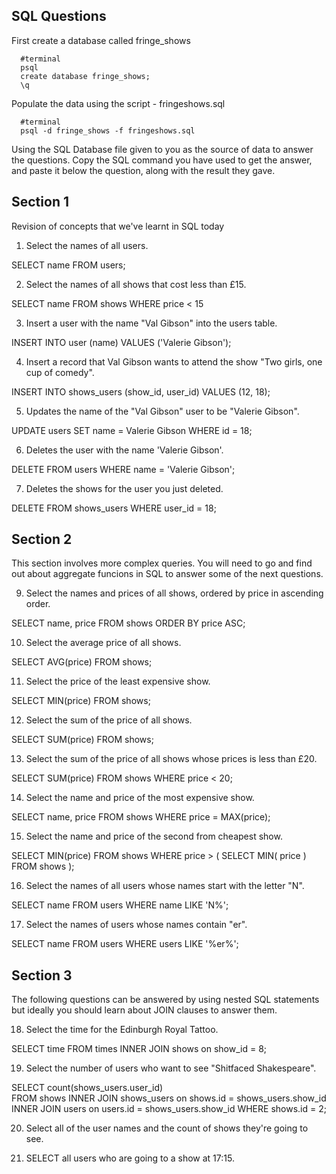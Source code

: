 ## SQL Questions

First create a database called fringe_shows
```
  #terminal
  psql
  create database fringe_shows;
  \q
```

Populate the data using the script - fringeshows.sql
```
  #terminal
  psql -d fringe_shows -f fringeshows.sql
```

Using the SQL Database file given to you as the source of data to answer the questions.  Copy the SQL command you have used to get the answer, and paste it below the question, along with the result they gave.


## Section 1

  Revision of concepts that we've learnt in SQL today

  1. Select the names of all users.

  SELECT name FROM users;



  2. Select the names of all shows that cost less than £15.

  SELECT name FROM shows WHERE price < 15



  3. Insert a user with the name "Val Gibson" into the users table.

  INSERT INTO user (name) VALUES ('Valerie Gibson');



  4. Insert a record that Val Gibson wants to attend the show "Two girls, one cup of comedy".
  
  INSERT INTO shows_users (show_id, user_id) VALUES (12, 18);



  5. Updates the name of the "Val Gibson" user to be "Valerie Gibson".

  UPDATE users SET name = Valerie Gibson WHERE id = 18;



  6. Deletes the user with the name 'Valerie Gibson'.

  DELETE FROM users WHERE name = 'Valerie Gibson';



  7. Deletes the shows for the user you just deleted.

  DELETE FROM shows_users WHERE user_id = 18;



## Section 2

  This section involves more complex queries.  You will need to go and find out about aggregate funcions in SQL to answer some of the next questions.

  9. Select the names and prices of all shows, ordered by price in ascending order.

  SELECT name, price
  FROM shows
  ORDER BY price ASC;


  10. Select the average price of all shows.

  SELECT AVG(price) FROM shows;


  11. Select the price of the least expensive show.

  SELECT MIN(price) FROM shows;



  12. Select the sum of the price of all shows.

  SELECT SUM(price) FROM shows;



  13. Select the sum of the price of all shows whose prices is less than £20.

  SELECT SUM(price) FROM shows WHERE price < 20;



  14. Select the name and price of the most expensive show.

  SELECT name, price FROM shows
  WHERE price = MAX(price);

  



  15. Select the name and price of the second from cheapest show.
  
  SELECT MIN(price) FROM shows
   WHERE price > ( SELECT MIN( price ) FROM shows );



  16. Select the names of all users whose names start with the letter "N".

  SELECT name FROM users
  WHERE name LIKE 'N%';



  17. Select the names of users whose names contain "er".


  SELECT name FROM users
  WHERE users LIKE '%er%';



## Section 3

  The following questions can be answered by using nested SQL statements but ideally you should learn about JOIN clauses to answer them.

  18. Select the time for the Edinburgh Royal Tattoo.

  SELECT time FROM times INNER JOIN shows on show_id = 8;


  19. Select the number of users who want to see "Shitfaced Shakespeare".

  SELECT count(shows_users.user_id)  
  FROM shows
  INNER JOIN shows_users on shows.id = shows_users.show_id
  INNER JOIN users on users.id = shows_users.show_id
  WHERE shows.id = 2;


  20. Select all of the user names and the count of shows they're going to see.



  21. SELECT all users who are going to a show at 17:15.

 
